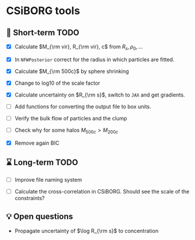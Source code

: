# CSiBORG tools

## :scroll: Short-term TODO
- [x] Calculate $M_{\rm vir}, R_{\rm vir}, c$ from $R_s, \rho_0, \ldots$
- [x] In `NFWPosterior` correct for the radius in which particles are fitted.
- [x] Calculate $M_{\rm 500c}$ by sphere shrinking
- [x] Change to log10 of the scale factor
- [x] Calculate uncertainty on $R_{\rm s}$, switch to `JAX` and get gradients.
- [ ] Add functions for converting the output file to box units.
- [ ] Verify the bulk flow of particles and the clump
- [ ] Check why for some halos $M_{500c} > M_{200c}$
- [x] Remove again BIC



## :hourglass: Long-term TODO
- [ ] Improve file naming system
- [ ] Calculate the cross-correlation in CSiBORG. Should see the scale of the constraints?


## :bulb: Open questions
- Propagate uncertainty of $\log R_{\rm s}$ to concentration
